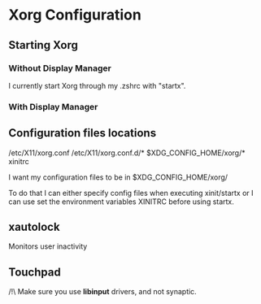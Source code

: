 # Xorg Configuration

## Starting Xorg
### Without Display Manager

I currently start Xorg through my .zshrc with "startx".



### With Display Manager

## Configuration files locations
/etc/X11/xorg.conf
/etc/X11/xorg.conf.d/*
$XDG_CONFIG_HOME/xorg/*
  xinitrc

I want my configuration files to be in $XDG_CONFIG_HOME/xorg/

To do that I can either specify config files when executing xinit/startx or I can use set the environment variables XINITRC before using startx.

## xautolock

Monitors user inactivity

## Touchpad
/!\ Make sure you use **libinput** drivers, and not synaptic.


